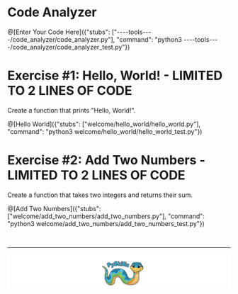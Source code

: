 # Code Analyzer

@[Enter Your Code Here]({"stubs": ["----tools----/code_analyzer/code_analyzer.py"], "command": "python3 ----tools----/code_analyzer/code_analyzer_test.py"})


# Exercise #1: Hello, World! - LIMITED TO 2 LINES OF CODE

Create a function that prints "Hello, World!". 

@[Hello World]({"stubs": ["welcome/hello_world/hello_world.py"], "command": "python3 welcome/hello_world/hello_world_test.py"})

# Exercise #2: Add Two Numbers - LIMITED TO 2 LINES OF CODE

Create a function that takes two integers and returns their sum.

@[Add Two Numbers]({"stubs": ["welcome/add_two_numbers/add_two_numbers.py"], "command": "python3 welcome/add_two_numbers/add_two_numbers_test.py"})

<BR>

************

[![Skillz Catalog](../../graphics/PySkillzFooter.png)](skillz-catalog)

